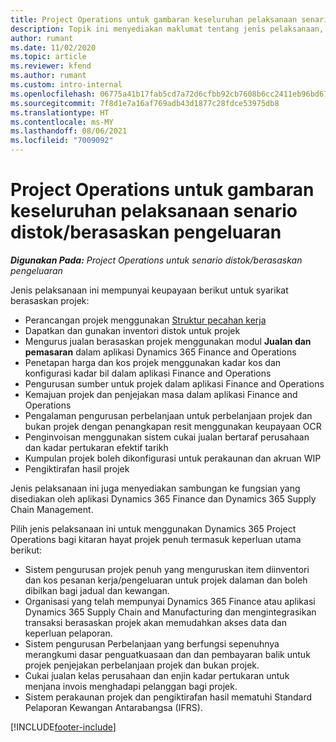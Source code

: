 ```yaml
---
title: Project Operations untuk gambaran keseluruhan pelaksanaan senario distok/berasaskan pengeluaran
description: Topik ini menyediakan maklumat tentang jenis pelaksanaan, Project Operations untuk senario distok/berasaskan pengeluaran.
author: rumant
ms.date: 11/02/2020
ms.topic: article
ms.reviewer: kfend
ms.author: rumant
ms.custom: intro-internal
ms.openlocfilehash: 06775a41b17fab5cd7a72d6cfbb92cb7608b6cc2411eb96bd67513e1de10ad63
ms.sourcegitcommit: 7f8d1e7a16af769adb43d1877c28fdce53975db8
ms.translationtype: HT
ms.contentlocale: ms-MY
ms.lasthandoff: 08/06/2021
ms.locfileid: "7009092"
---
```

# <a name="project-operations-for-stockedproduction-based-scenarios-deployment-overview"></a>Project Operations untuk gambaran keseluruhan pelaksanaan senario distok/berasaskan pengeluaran

_**Digunakan Pada:** Project Operations untuk senario distok/berasaskan pengeluaran_


Jenis pelaksanaan ini mempunyai keupayaan berikut untuk syarikat berasaskan projek:

- Perancangan projek menggunakan [Struktur pecahan kerja](work-breakdown-structures.md)
- Dapatkan dan gunakan inventori distok untuk projek
- Mengurus jualan berasaskan projek menggunakan modul **Jualan dan pemasaran** dalam aplikasi Dynamics 365 Finance and Operations
- Penetapan harga dan kos projek menggunakan kadar kos dan konfigurasi kadar bil dalam aplikasi Finance and Operations
- Pengurusan sumber untuk projek dalam aplikasi Finance and Operations
- Kemajuan projek dan penjejakan masa dalam aplikasi Finance and Operations
- Pengalaman pengurusan perbelanjaan untuk perbelanjaan projek dan bukan projek dengan penangkapan resit menggunakan keupayaan OCR
- Penginvoisan menggunakan sistem cukai jualan bertaraf perusahaan dan kadar pertukaran efektif tarikh
- Kumpulan projek boleh dikonfigurasi untuk perakaunan dan akruan WIP
- Pengiktirafan hasil projek

Jenis pelaksanaan ini juga menyediakan sambungan ke fungsian yang disediakan oleh aplikasi Dynamics 365 Finance dan Dynamics 365 Supply Chain Management.

Pilih jenis pelaksanaan ini untuk menggunakan Dynamics 365 Project Operations bagi kitaran hayat projek penuh termasuk keperluan utama berikut:

- Sistem pengurusan projek penuh yang menguruskan item diinventori dan kos pesanan kerja/pengeluaran untuk projek dalaman dan boleh dibilkan bagi jadual dan kewangan.
- Organisasi yang telah mempunyai Dynamics 365 Finance atau aplikasi Dynamics 365 Supply Chain and Manufacturing dan mengintegrasikan transaksi berasaskan projek akan memudahkan akses data dan keperluan pelaporan.
- Sistem pengurusan Perbelanjaan yang berfungsi sepenuhnya merangkumi dasar penguatkuasaan dan dan pembayaran balik untuk projek penjejakan perbelanjaan projek dan bukan projek.
- Cukai jualan kelas perusahaan dan enjin kadar pertukaran untuk menjana invois menghadapi pelanggan bagi projek.
- Sistem perakaunan projek dan pengiktirafan hasil mematuhi Standard Pelaporan Kewangan Antarabangsa (IFRS).



[!INCLUDE[footer-include](../includes/footer-banner.md)]